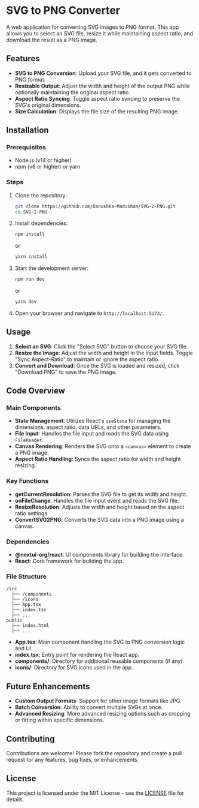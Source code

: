 # SVG to PNG Converter

A web application for converting SVG images to PNG format. This app allows you to select an SVG file, resize it while maintaining aspect ratio, and download the result as a PNG image. 

## Features

- **SVG to PNG Conversion**: Upload your SVG file, and it gets converted to PNG format.
- **Resizable Output**: Adjust the width and height of the output PNG while optionally maintaining the original aspect ratio.
- **Aspect Ratio Syncing**: Toggle aspect ratio syncing to preserve the SVG's original dimensions.
- **Size Calculation**: Displays the file size of the resulting PNG image.

## Installation

### Prerequisites

- Node.js (v14 or higher)
- npm (v6 or higher) or yarn

### Steps

1. Clone the repository:

    ```bash
    git clone https://github.com/Danushka-Madushan/SVG-2-PNG.git
    cd SVG-2-PNG
    ```

2. Install dependencies:

    ```bash
    npm install
    ```

    or

    ```bash
    yarn install
    ```

3. Start the development server:

    ```bash
    npm run dev
    ```

    or

    ```bash
    yarn dev
    ```

4. Open your browser and navigate to `http://localhost:5173/`.

## Usage

1. **Select an SVG**: Click the "Select SVG" button to choose your SVG file.
2. **Resize the Image**: Adjust the width and height in the input fields. Toggle "Sync Aspect-Ratio" to maintain or ignore the aspect ratio.
3. **Convert and Download**: Once the SVG is loaded and resized, click "Download PNG" to save the PNG image.

## Code Overview

### Main Components

- **State Management**: Utilizes React's `useState` for managing the dimensions, aspect ratio, data URLs, and other parameters.
- **File Input**: Handles the file input and reads the SVG data using `FileReader`.
- **Canvas Rendering**: Renders the SVG onto a `<canvas>` element to create a PNG image.
- **Aspect Ratio Handling**: Syncs the aspect ratio for width and height resizing.

### Key Functions

- **getCurrentResolution**: Parses the SVG file to get its width and height.
- **onFileChange**: Handles the file input event and reads the SVG file.
- **ResizeResolution**: Adjusts the width and height based on the aspect ratio settings.
- **ConvertSVG2PNG**: Converts the SVG data into a PNG image using a canvas.

### Dependencies

- **@nextui-org/react**: UI components library for building the interface.
- **React**: Core framework for building the app.

### File Structure

```
/src
  ├── /components
  ├── /icons
  ├── App.tsx
  ├── index.tsx
  ├── ...
public
  ├── index.html
  ├── ...
```

- **App.tsx**: Main component handling the SVG to PNG conversion logic and UI.
- **index.tsx**: Entry point for rendering the React app.
- **components/**: Directory for additional reusable components (if any).
- **icons/**: Directory for SVG icons used in the app.

## Future Enhancements

- **Custom Output Formats**: Support for other image formats like JPG.
- **Batch Conversion**: Ability to convert multiple SVGs at once.
- **Advanced Resizing**: More advanced resizing options such as cropping or fitting within specific dimensions.

## Contributing

Contributions are welcome! Please fork the repository and create a pull request for any features, bug fixes, or enhancements.

## License

This project is licensed under the MIT License - see the [LICENSE](LICENSE) file for details.
